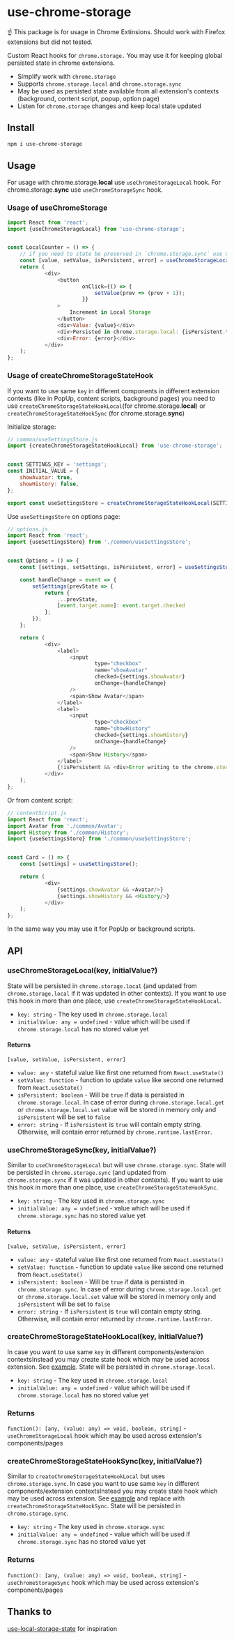 # use-chrome-storage

☝️ This package is for usage in Chrome Extinsions. Should work with Firefox extensions but did not tested.

Custom React hooks for `chrome.storage.` You may use it for keeping global persisted state in chrome extensions.

- Simplify work with `chrome.storage`
- Supports `chrome.storage.local` and `chrome.storage.sync`
- May be used as persisted state available from all extension's contexts (background, content script, popup, option
  page)
- Listen for `chrome.storage` changes and keep local state updated

## Install

```bash
npm i use-chrome-storage
```

## Usage

For usage with chrome.storage.**local** use `useChromeStorageLocal` hook. For chrome.storage.**sync**
use `useChromeStorageSync` hook.

### Usage of useChromeStorage

```javascript
import React from 'react';
import {useChromeStorageLocal} from 'use-chrome-storage';


const LocalCounter = () => {
    // if you need to state be preserved in `chrome.storage.sync` use useChromeStorageSync
    const [value, setValue, isPersistent, error] = useChromeStorageLocal('counterLocal', 0);
    return (
            <div>
                <button
                        onClick={() => {
                            setValue(prev => (prev + 1));
                        }}
                >
                    Increment in Local Storage
                </button>
                <div>Value: {value}</div>
                <div>Persisted in chrome.storage.local: {isPersistent.toString()}</div>
                <div>Error: {error}</div>
            </div>
    );
};
```

### Usage of createChromeStorageStateHook

If you want to use same `key` in different components in different extension contexts (like in PopUp, content scripts,
background pages) you need to use `createChromeStorageStateHookLocal`(for chrome.storage.**local**)
or `createChromeStorageStateHookSync` (for chrome.storage.**sync**)

Initialize storage:

```javascript
// common/useSettingsStore.js
import {createChromeStorageStateHookLocal} from 'use-chrome-storage';


const SETTINGS_KEY = 'settings';
const INITIAL_VALUE = {
    showAvatar: true,
    showHistory: false,
};

export const useSettingsStore = createChromeStorageStateHookLocal(SETTINGS_KEY, INITIAL_VALUE);
```

Use `useSettingsStore` on options page:

```javascript
// options.js
import React from 'react';
import {useSettingsStore} from './common/useSettingsStore';


const Options = () => {
    const [settings, setSettings, isPersistent, error] = useSettingsStore();

    const handleChange = event => {
        setSettings(prevState => {
            return {
                ...prevState,
                [event.target.name]: event.target.checked
            };
        });
    };

    return (
            <div>
                <label>
                    <input
                            type="checkbox"
                            name="showAvatar"
                            checked={settings.showAvatar}
                            onChange={handleChange}
                    />
                    <span>Show Avatar</span>
                </label>
                <label>
                    <input
                            type="checkbox"
                            name="showHistory"
                            checked={settings.showHistory}
                            onChange={handleChange}
                    />
                    <span>Show History</span>
                </label>
                {!isPersistent && <div>Error writing to the chrome.storage: {error}</div>}
            </div>
    );
};
```

Or from content script:

```javascript
// contentScript.js
import React from 'react';
import Avatar from './common/Avatar';
import History from './common/History';
import {useSettingsStore} from './common/useSettingsStore';


const Card = () => {
    const [settings] = useSettingsStore();

    return (
            <div>
                {settings.showAvatar && <Avatar/>}
                {settings.showHistory && <History/>}
            </div>
    );
};
```

In the same way you may use it for PopUp or background scripts.

## API

### useChromeStorageLocal(key, initialValue?)

State will be persisted in `chrome.storage.local` (and updated from `chrome.storage.local` if it was updated in other
contexts). If you want to use this hook in more than one place, use `createChromeStorageStateHookLocal`.

- `key: string` - The key used in `chrome.storage.local`
- `initialValue: any = undefined` - value which will be used if `chrome.storage.local` has no stored value yet

#### Returns

`[value, setValue, isPersistent, error]`

- `value: any` - stateful value like first one returned from `React.useState()`
- `setValue: function` - function to update `value` like second one returned from `React.useState()`
- `isPersistent: boolean` - Will be `true` if data is persisted in `chrome.storage.local`. In case of error
  during `chrome.storage.local.get` or `chrome.storage.local.set` value will be stored in memory only and `isPersistent`
  will be set to `false`
- `error: string` - If `isPersistent` is `true` will contain empty string. Otherwise, will contain error returned
  by `chrome.runtime.lastError`.

### useChromeStorageSync(key, initialValue?)

Similar to `useChromeStorageLocal` but will use `chrome.storage.sync`. State will be persisted
in `chrome.storage.sync` (and updated from `chrome.storage.sync` if it was updated in other contexts). If you want to
use this hook in more than one place, use `createChromeStorageStateHookSync`.

- `key: string` - The key used in `chrome.storage.sync`
- `initialValue: any = undefined` - value which will be used if `chrome.storage.sync` has no stored value yet

#### Returns

`[value, setValue, isPersistent, error]`

- `value: any` - stateful value like first one returned from `React.useState()`
- `setValue: function` - function to update `value` like second one returned from `React.useState()`
- `isPersistent: boolean` - Will be `true` if data is persisted in `chrome.storage.sync`. In case of error
  during `chrome.storage.local.get` or `chrome.storage.local.set` value will be stored in memory only and `isPersistent`
  will be set to `false`
- `error: string` - If `isPersistent` is `true` will contain empty string. Otherwise, will contain error returned
  by `chrome.runtime.lastError`.

### createChromeStorageStateHookLocal(key, initialValue?)

In case you want to use same `key` in different components/extension contextsInstead you may create state hook which may
be used across extension. See [example](#usage-of-createchromestoragestateHook). State will be persisted
in `chrome.storage.local`.

- `key: string` - The key used in `chrome.storage.local`
- `initialValue: any = undefined` - value which will be used if `chrome.storage.local` has no stored value yet

### Returns

`function(): [any, (value: any) => void, boolean, string]` - `useChromeStorageLocal` hook which may be used across
extension's components/pages

### createChromeStorageStateHookSync(key, initialValue?)

Similar to `createChromeStorageStateHookLocal` but uses `chrome.storage.sync`. In case you want to use same `key` in
different components/extension contextsInstead you may create state hook which may be used across extension.
See [example](#usage-of-createchromestoragestateHook) and replace with `createChromeStorageStateHookSync`. State will be
persisted in `chrome.storage.sync`.

- `key: string` - The key used in `chrome.storage.sync`
- `initialValue: any = undefined` - value which will be used if `chrome.storage.sync` has no stored value yet

### Returns

`function(): [any, (value: any) => void, boolean, string]` - `useChromeStorageSync` hook which may be used across
extension's components/pages

## Thanks to

[use-local-storage-state](https://github.com/astoilkov/use-local-storage-state) for inspiration
